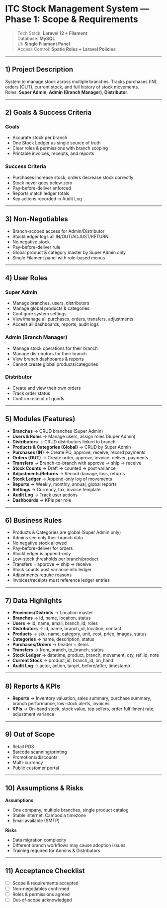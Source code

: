 # ITC Stock Management System — Phase 1: Scope & Requirements
> Tech Stack: **Laravel 12 + Filament**  
> Database: **MySQL**  
> UI: **Single Filament Panel**  
> Access Control: **Spatie Roles + Laravel Policies**

---

## 1) Project Description
System to manage stock across multiple branches. Tracks purchases (IN), orders (OUT), current stock, and full history of stock movements.  
Roles: **Super Admin**, **Admin (Branch Manager)**, **Distributor**.  

---

## 2) Goals & Success Criteria

### Goals
- Accurate stock per branch  
- One Stock Ledger as single source of truth  
- Clear roles & permissions with branch scoping  
- Printable invoices, receipts, and reports  

### Success Criteria
- Purchases increase stock, orders decrease stock correctly  
- Stock never goes below zero  
- Pay-before-deliver enforced  
- Reports match ledger totals  
- Key actions recorded in Audit Log  

---

## 3) Non-Negotiables
- Branch-scoped access for Admin/Distributor  
- StockLedger logs all IN/OUT/ADJUST/RETURN  
- No negative stock  
- Pay-before-deliver rule  
- Global product & category master by Super Admin only  
- Single Filament panel with role-based menus  

---

## 4) User Roles

### Super Admin
- Manage branches, users, distributors  
- Manage global products & categories  
- Configure system settings  
- View/manage all purchases, orders, transfers, adjustments  
- Access all dashboards, reports, audit logs  

### Admin (Branch Manager)
- Manage stock operations for their branch  
- Manage distributors for their branch  
- View branch dashboards & reports  
- Cannot create global products/categories  

### Distributor
- Create and view their own orders  
- Track order status  
- Confirm receipt of goods  

---

## 5) Modules (Features)
- **Branches** → CRUD branches (Super Admin)  
- **Users & Roles** → Manage users, assign roles (Super Admin)  
- **Distributors** → CRUD distributors linked to branch  
- **Products & Categories (Global)** → CRUD by Super Admin  
- **Purchases (IN)** → Create PO, approve, receive, record payments  
- **Orders (OUT)** → Create order, approve, invoice, deliver, payments  
- **Transfers** → Branch-to-branch with approve → ship → receive  
- **Stock Counts** → Draft → counted → post variance  
- **Adjustments/Returns** → Record damage, loss, returns  
- **Stock Ledger** → Append-only log of movements  
- **Reports** → Weekly, monthly, annual, global reports  
- **Settings** → Currency, tax, invoice template  
- **Audit Log** → Track user actions  
- **Dashboards** → KPIs per role  

---

## 6) Business Rules
- Products & Categories are global (Super Admin only)  
- Admins see only their branch data  
- No negative stock allowed  
- Pay-before-deliver for orders  
- StockLedger is append-only  
- Low-stock thresholds per branch/product  
- Transfers = approve → ship → receive  
- Stock counts post variance into ledger  
- Adjustments require reasons  
- Invoices/receipts must reference ledger entries  

---

## 7) Data Highlights
- **Provinces/Districts** → Location master  
- **Branches** → id, name, location, status  
- **Users** → id, name, email, branch_id, roles  
- **Distributors** → id, name, branch_id, location, contact  
- **Products** → sku, name, category, unit, cost, price, images, status  
- **Categories** → name, description, status  
- **Purchases/Orders** → header + items  
- **Transfers** → from_branch, to_branch, status  
- **Stock Ledger** → datetime, product, branch, movement, qty, ref_id, note  
- **Current Stock** → product_id, branch_id, on_hand  
- **Audit Log** → actor, action, target, before/after, timestamp  

---

## 8) Reports & KPIs
- **Reports** → Inventory valuation, sales summary, purchase summary, branch performance, low-stock alerts, invoices  
- **KPIs** → On-hand stock, stock value, top sellers, order fulfillment rate, adjustment variance  

---

## 9) Out of Scope
- Retail POS  
- Barcode scanning/printing  
- Promotions/discounts  
- Multi-currency  
- Public customer portal  

---

## 10) Assumptions & Risks
**Assumptions**  
- One company, multiple branches, single product catalog  
- Stable internet, Cambodia timezone  
- Email available (SMTP)  

**Risks**  
- Data migration complexity  
- Different branch workflows may cause adoption issues  
- Training required for Admins & Distributors  

---

## 11) Acceptance Checklist
- [ ] Scope & requirements accepted  
- [ ] Non-negotiables confirmed  
- [ ] Roles & permissions agreed  
- [ ] Out-of-scope acknowledged  
